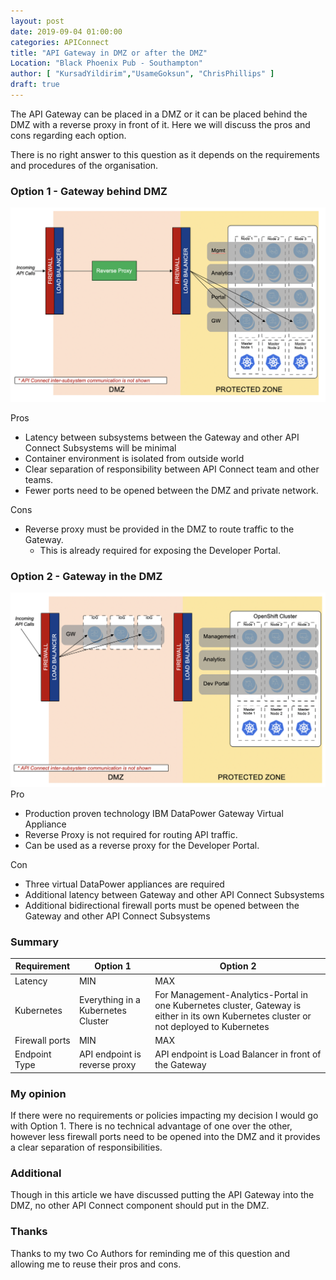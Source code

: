 ```yaml
---
layout: post
date: 2019-09-04 01:00:00
categories: APIConnect
title: "API Gateway in DMZ or after the DMZ"
Location: "Black Phoenix Pub - Southampton"
author: [ "KursadYildirim","UsameGoksun", "ChrisPhillips" ]
draft: true
---
```


The API Gateway can be placed in a DMZ or it can be placed behind the DMZ with a reverse proxy in front of it. Here we will discuss the pros and cons regarding each option.

<!--more-->

There is no right answer to this question as it depends on the requirements and procedures of the organisation.

### Option 1 - Gateway behind DMZ
![](/images/gatewayloc-option1.png)

Pros

-   Latency between subsystems between the Gateway and other API Connect Subsystems will be minimal
-   Container environment is isolated from outside world
-   Clear separation of responsibility between API Connect team and other teams.
-   Fewer ports need to be opened between the DMZ and private network.

Cons

-   Reverse proxy must be provided in the DMZ to route traffic to the Gateway.
    -   This is already required for exposing the Developer Portal.

### Option 2 - Gateway in the DMZ
![](/images/gatewayloc-option2.png)
Pro

-   Production proven technology IBM DataPower Gateway Virtual Appliance
-   Reverse Proxy is not required for routing API traffic.
-   Can be used as a reverse proxy for the Developer Portal.

Con

-   Three virtual DataPower appliances are required
-   Additional latency between Gateway and other API Connect Subsystems
-   Additional bidirectional firewall ports must be opened between the Gateway and other API Connect Subsystems

### Summary

| Requirement    | Option 1                           | Option 2                                                                                                                                 |
| -------------- | ---------------------------------- | ---------------------------------------------------------------------------------------------------------------------------------------- |
| Latency        | MIN                                | MAX                                                                                                                                      |
| Kubernetes     | Everything in a Kubernetes Cluster | For Management-Analytics-Portal in one Kubernetes cluster, Gateway is either in its own Kubernetes cluster or not deployed to Kubernetes |
| Firewall ports | MIN                                | MAX                                                                                                                                      |
| Endpoint Type  | API endpoint is reverse proxy      | API endpoint is Load Balancer in front of  the Gateway                                                                                   |

### My opinion

If there were no requirements or policies impacting my decision I would go with Option 1. There is no technical advantage of one over the other, however less firewall ports need to be opened into the DMZ and it provides a clear separation of responsibilities.

### Additional

Though in this article we have discussed putting the API Gateway into the DMZ, no other API Connect component should put in the DMZ.

### Thanks

Thanks to my two Co Authors for reminding me of this question and allowing me to reuse their pros and cons.
